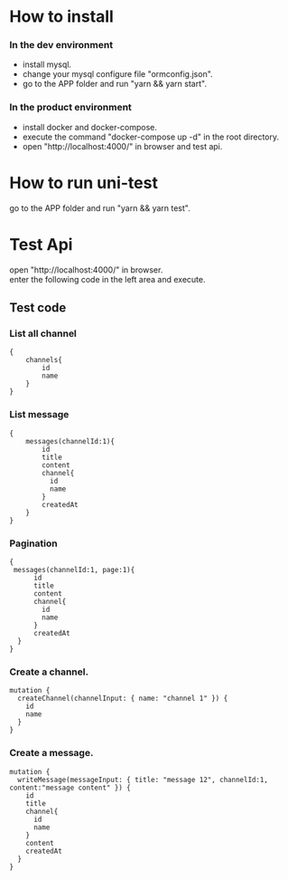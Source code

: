# How to install

### In the dev environment  
  - install mysql.  
  - change your mysql configure file "ormconfig.json".  
  - go to the APP folder and run "yarn && yarn start".  
### In the product environment  
  - install docker and docker-compose.
  - execute the command "docker-compose up -d" in the root directory.
  - open "http://localhost:4000/" in browser and test api.

# How to run uni-test  
 go to the APP folder and run "yarn && yarn test".  


# Test Api 
open "http://localhost:4000/" in browser.   
enter the following code in the left area and execute.  

      

## Test code
### List all channel
```
{
    channels{
        id
        name
    }
}
```

### List message
```
{
    messages(channelId:1){
        id
        title
        content
        channel{
          id
          name
        }
        createdAt
    }
}
```

### Pagination
```
{
 messages(channelId:1, page:1){
      id
      title
      content
      channel{
        id
        name
      }
      createdAt
  }
}
```

### Create a channel.
```
mutation {
  createChannel(channelInput: { name: "channel 1" }) {
    id
    name
  }
}
```

### Create a message.
```
mutation {
  writeMessage(messageInput: { title: "message 12", channelId:1, content:"message content" }) {
    id
    title
    channel{
      id
      name
    }
    content
    createdAt
  }
}
```